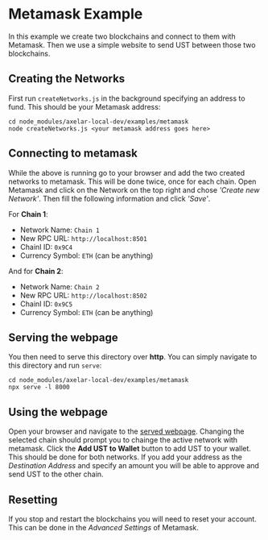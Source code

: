 # Metamask Example
In this example we create two blockchains and connect to them with Metamask. Then we use a simple website to send UST between those two blockchains.

## Creating the Networks 
First run `createNetworks.js` in the background specifying an address to fund. This should be your Metamask address:
```
cd node_modules/axelar-local-dev/examples/metamask
node createNetworks.js <your metamask address goes here>
```

## Connecting to metamask
While the above is running go to your browser and add the two created networks to metamask. This will be done twice, once for each chain. Open Metamask and click on the Network on the top right and chose *'Create new Network'*. Then fill the following information and click *'Save'*.

For **Chain 1**:
- Network Name: `Chain 1`
- New RPC URL: `http://localhost:8501`
- ChainI ID: `0x9C4`
- Currency Symbol: `ETH` (can be anything)

And for **Chain 2**:
- Network Name: `Chain 2`
- New RPC URL: `http://localhost:8502`
- ChainI ID: `0x9C5`
- Currency Symbol: `ETH` (can be anything)

## Serving the webpage
You then need to serve this directory over **http**. You can simply navigate to this directory and run `serve`:
```
cd node_modules/axelar-local-dev/examples/metamask
npx serve -l 8000
```

## Using the webpage
Open your browser and navigate to the [served webpage](http://localhost:8000). Changing the selected chain should prompt you to chainge the active network with metamask. Click the **Add UST to Wallet** button to add UST to your wallet. This should be done for both networks. If you add your address as the *Destination Address* and specify an amount you will be able to approve and send UST to the other chain.

## Resetting
If you stop and restart the blockchains you will need to reset your account. This can be done in the *Advanced Settings* of Metamask.

